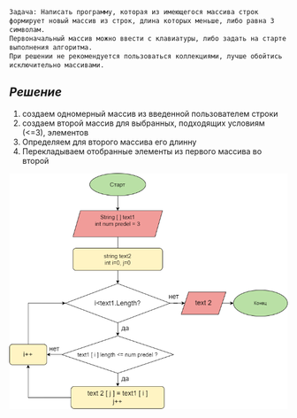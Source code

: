     Задача: Написать программу, которая из имеющегося массива строк формирует новый массив из строк, длина которых меньше, либо равна 3 символам. 
    Первоначальный массив можно ввести с клавиатуры, либо задать на старте выполнения алгоритма. 
    При решении не рекомендуется пользоваться коллекциями, лучше обойтись исключительно массивами.
    
## ***Решение***
1. создаем одномерный массив из введенной пользователем строки
2. создаем второй массив для выбранных, подходящих  условиям (<=3), элементов
3. Определяем для второго массива его длинну
4. Перекладываем отобранные элементы из первого массива во второй

![блок-схема](1.png "схема решения")